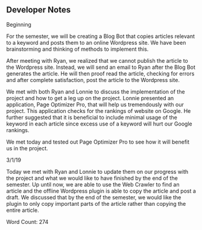 ## Developer Notes


<!DOCTYPE html>
<html>
<body>
<p>Beginning  </p>
For the semester, we will be creating a Blog Bot that copies articles relevant to a keyword and posts them to an online Wordpress site. We have been brainstorming and thinking of methods to implement this. 
  
  
After meeting with Ryan, we realized that we cannot publish the article to the Wordpress site. Instead, we will send an email to Ryan after the Blog Bot generates the article. He will then proof read the article, checking for errors and after complete satisfaction, post the article to the Wordpress site. 
  
  
We met with both Ryan and Lonnie to discuss the implementation of the project and how to get a leg up on the project. Lonnie presented an application, Page Optimizer Pro, that will help us tremendously with our project. This application checks for the rankings of website on Google. He further suggested that it is beneficial to include minimal usage of the keyword in each article since excess use of a keyword will hurt our Google rankings. 
  
We met today and tested out Page Optimizer Pro to see how it will benefit us in the project.
 
3/1/19<p>
Today we met with Ryan and Lonnie to update them on our progress with the project and what we would like to have finished by the end of the semester. Up until now, we are able to use the Web Crawler to find an article and the offline Wordpress plugin is able to copy the article and post a draft. We discussed that by the end of the semester, we would like the plugin to only copy important parts of the article rather than copying the entire article. 
 
 
 
Word Count: 274
</body>
</html>

